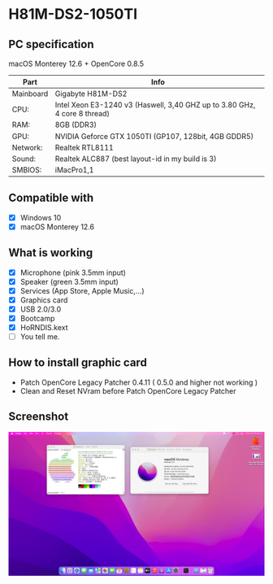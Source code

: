 # H81M-DS2-1050TI

## PC specification

macOS Monterey 12.6 + OpenCore 0.8.5


| Part  | Info |
| ------------- | ------------- |
| Mainboard | Gigabyte H81M-DS2 |
| CPU:  | Intel Xeon E3-1240 v3 (Haswell, 3,40 GHZ up to 3.80 GHz, 4 core 8 thread)  |
| RAM:  | 8GB (DDR3)  |
| GPU:  | NVIDIA Geforce GTX 1050TI (GP107, 128bit, 4GB GDDR5) |
| Network: | Realtek RTL8111 |
| Sound:  | Realtek ALC887 (best layout-id in my build is 3)  |
| SMBIOS:  | iMacPro1,1  |

## Compatible with

- [x] Windows 10
- [x] macOS Monterey 12.6

## What is working

- [x] Microphone (pink 3.5mm input)
- [x] Speaker (green 3.5mm input)
- [x] Services (App Store, Apple Music,...)
- [x] Graphics card
- [x] USB 2.0/3.0
- [x] Bootcamp
- [x] HoRNDIS.kext
- [ ] You tell me.

## How to install graphic card
- Patch OpenCore Legacy Patcher 0.4.11 ( 0.5.0 and higher not working )
- Clean and Reset NVram before Patch OpenCore Legacy Patcher

## Screenshot

![](SS.jpg) 
